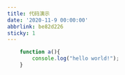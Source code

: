 ```yaml
---
title: 代码演示
date: '2020-11-9 00:00:00'
abbrlink: be82d226
sticky: 1
---
```



```javascript
    function a(){
        console.log("hello world!");
    }
```




